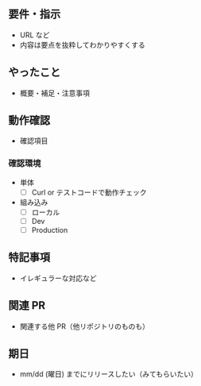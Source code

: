 <!-- I want to review in Japanese. -->
## 要件・指示
- URL など
- 内容は要点を抜粋してわかりやすくする

## やったこと
- 概要・補足・注意事項

## 動作確認
- 確認項目

### 確認環境
- 単体
    - [ ] Curl or テストコードで動作チェック
- 組み込み
    - [ ] ローカル
    - [ ] Dev
    - [ ] Production

## 特記事項
- イレギュラーな対応など

## 関連 PR
- 関連する他 PR（他リポジトリのものも）

## 期日
- mm/dd (曜日) までにリリースしたい（みてもらいたい）

<!-- for GitHub Copilot review rule -->
<!--
レビューする際には、以下のprefix(接頭辞)を付けてください。
[must]（must fix）
[imo]（in my opinion）
[nits]（nitpick）
[ask]（question）
[fyi]（for your information）
-->
<!-- for GitHub Copilot review rule -->

<!-- I want to review in Japanese. -->
